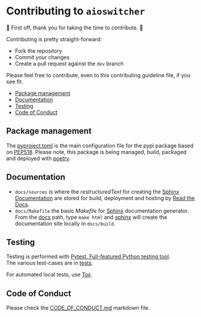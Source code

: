 # Contributing to `aioswitcher`

:clap: First off, thank you for taking the time to contribute. :clap:

Contributing is pretty straight-forward:

- Fork the repository
- Commit your changes
- Create a pull request against the `dev` branch

Please feel free to contribute, even to this contributing guideline file, if you see fit.

- [Package management](#package-management)
- [Documentation](#documentation)
- [Testing](#testing)
- [Code of Conduct](#code-of-conduct)

## Package management

The [pyproject.toml](pyproject.toml) is the main configuration file for the pypi package based on
[PEP518](https://www.python.org/dev/peps/pep-0518/). Please note, this package is being managed,
build, packaged and deployed with [poetry](https://poetry.eustace.io/).

## Documentation

- `docs/sources` is where the *restructuredText* for creating the [Sphinx Documentation](http://www.sphinx-doc.org)
  are stored for build, deployment and hosting by [Read the Docs](https://readthedocs.org/).
- `docs/Makefile` the basic *Makefile* for [Sphinx](http://www.sphinx-doc.org)
  documentation generator. From the [docs](docs/) path, type `make html` and
  [sphinx](http://www.sphinx-doc.org) will create the documentation site locally in
  `docs/build`.

## Testing

Testing is performed with [Pytest, Full-featured Python testing tool](https://docs.pytest.org).</br>
The various test-cases are in [tests](tests).

For automated local tests, use [Tox](https://tox.readthedocs.io).

## Code of Conduct

Please check the [CODE_OF_CONDUCT.md](CODE_OF_CONDUCT.md) markdown file.
